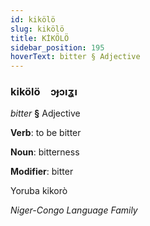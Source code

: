 ```yaml
---
id: kikölö
slug: kikölö
title: KİKÖLÖ
sidebar_position: 195
hoverText: bitter § Adjective
---
```


### kikölö&emsp;<span kind="abugida">ɔɟɔıʓı</span>

*bitter* **§** Adjective

**Verb**: to be bitter

**Noun**: bitterness

**Modifier**: bitter

Yoruba kikorò 

*Niger-Congo Language Family*